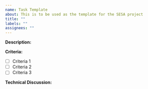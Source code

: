 ```yaml
---
name: Task Template
about: This is to be used as the template for the SESA project
title: ""
labels: ""
assignees: ""
---
```


**Description:**

**Criteria:**

- [ ] Criteria 1
- [ ] Criteria 2
- [ ] Criteria 3

**Technical Discussion:**
